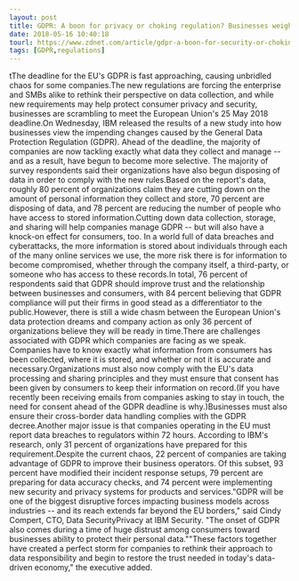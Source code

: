 ```yaml
---
layout: post
title: GDPR: A boon for privacy or choking regulation? Businesses weigh in
date: 2018-05-16 10:40:18
tourl: https://www.zdnet.com/article/gdpr-a-boon-for-security-or-choking-regulation-businesses-weigh-in/
tags: [GDPR,regulations]
---
```

tThe deadline for the EU's GDPR is fast approaching, causing unbridled chaos for some companies.The new regulations are forcing the enterprise and SMBs alike to rethink their perspective on data collection, and while new requirements may help protect consumer privacy and security, businesses are scrambling to meet the European Union's 25 May 2018 deadline.On Wednesday, IBM released the results of a new study into how businesses view the impending changes caused by the General Data Protection Regulation (GDPR). Ahead of the deadline, the majority of companies are now tackling exactly what data they collect and manage -- and as a result, have begun to become more selective. The majority of survey respondents said their organizations have also begun disposing of data in order to comply with the new rules.Based on the report's data, roughly 80 percent of organizations claim they are cutting down on the amount of personal information they collect and store, 70 percent are disposing of data, and 78 percent are reducing the number of people who have access to stored information.Cutting down data collection, storage, and sharing will help companies manage GDPR -- but will also have a knock-on effect for consumers, too. In a world full of data breaches and cyberattacks, the more information is stored about individuals through each of the many online services we use, the more risk there is for information to become compromised, whether through the company itself, a third-party, or someone who has access to these records.In total, 76 percent of respondents said that GDPR should improve trust and the relationship between businesses and consumers, with 84 percent believing that GDPR compliance will put their firms in good stead as a differentiator to the public.However, there is still a wide chasm between the European Union's data protection dreams and company action as only 36 percent of organizations believe they will be ready in time.There are challenges associated with GDPR which companies are facing as we speak. Companies have to know exactly what information from consumers has been collected, where it is stored, and whether or not it is accurate and necessary.Organizations must also now comply with the EU's data processing and sharing principles and they must ensure that consent has been given by consumers to keep their information on record.(If you have recently been receiving emails from companies asking to stay in touch, the need for consent ahead of the GDPR deadline is why.)Businesses must also ensure their cross-border data handling complies with the GDPR decree.Another major issue is that companies operating in the EU must report data breaches to regulators within 72 hours. According to IBM's research, only 31 percent of organizations have prepared for this requirement.Despite the current chaos, 22 percent of companies are taking advantage of GDPR to improve their business operators. Of this subset, 93 percent have modified their incident response setups, 79 percent are preparing for data accuracy checks, and 74 percent were implementing new security and privacy systems for products and services."GDPR will be one of the biggest disruptive forces impacting business models across industries -- and its reach extends far beyond the EU borders," said Cindy Compert, CTO, Data SecurityPrivacy at IBM Security. "The onset of GDPR also comes during a time of huge distrust among consumers toward businesses ability to protect their personal data.""These factors together have created a perfect storm for companies to rethink their approach to data responsibility and begin to restore the trust needed in today's data-driven economy," the executive added.